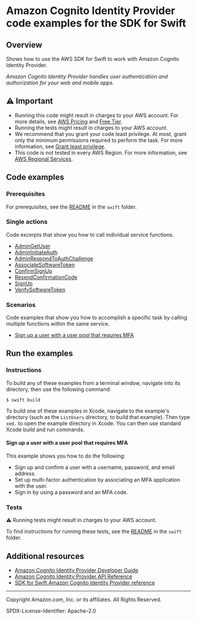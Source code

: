 # Amazon Cognito Identity Provider code examples for the SDK for Swift

## Overview

Shows how to use the AWS SDK for Swift to work with Amazon Cognito Identity Provider.

<!--custom.overview.start-->
<!--custom.overview.end-->

_Amazon Cognito Identity Provider handles user authentication and authorization for your web and mobile apps._

## ⚠ Important

* Running this code might result in charges to your AWS account. For more details, see [AWS Pricing](https://aws.amazon.com/pricing/) and [Free Tier](https://aws.amazon.com/free/).
* Running the tests might result in charges to your AWS account.
* We recommend that you grant your code least privilege. At most, grant only the minimum permissions required to perform the task. For more information, see [Grant least privilege](https://docs.aws.amazon.com/IAM/latest/UserGuide/best-practices.html#grant-least-privilege).
* This code is not tested in every AWS Region. For more information, see [AWS Regional Services](https://aws.amazon.com/about-aws/global-infrastructure/regional-product-services).

<!--custom.important.start-->
<!--custom.important.end-->

## Code examples

### Prerequisites

For prerequisites, see the [README](../../README.md#Prerequisites) in the `swift` folder.


<!--custom.prerequisites.start-->
<!--custom.prerequisites.end-->

### Single actions

Code excerpts that show you how to call individual service functions.

- [AdminGetUser](scenario/Sources/entry.swift#L98)
- [AdminInitiateAuth](scenario/Sources/entry.swift#L247)
- [AdminRespondToAuthChallenge](scenario/Sources/entry.swift#L377)
- [AssociateSoftwareToken](scenario/Sources/entry.swift#L298)
- [ConfirmSignUp](scenario/Sources/entry.swift#L215)
- [ResendConfirmationCode](scenario/Sources/entry.swift#L180)
- [SignUp](scenario/Sources/entry.swift#L131)
- [VerifySoftwareToken](scenario/Sources/entry.swift#L334)

### Scenarios

Code examples that show you how to accomplish a specific task by calling multiple
functions within the same service.

- [Sign up a user with a user pool that requires MFA](scenario/Package.swift)


<!--custom.examples.start-->
<!--custom.examples.end-->

## Run the examples

### Instructions

To build any of these examples from a terminal window, navigate into its
directory, then use the following command:

```
$ swift build
```

To build one of these examples in Xcode, navigate to the example's directory
(such as the `ListUsers` directory, to build that example). Then type `xed.`
to open the example directory in Xcode. You can then use standard Xcode build
and run commands.

<!--custom.instructions.start-->
<!--custom.instructions.end-->



#### Sign up a user with a user pool that requires MFA

This example shows you how to do the following:

- Sign up and confirm a user with a username, password, and email address.
- Set up multi-factor authentication by associating an MFA application with the user.
- Sign in by using a password and an MFA code.

<!--custom.scenario_prereqs.cognito-identity-provider_Scenario_SignUpUserWithMfa.start-->
<!--custom.scenario_prereqs.cognito-identity-provider_Scenario_SignUpUserWithMfa.end-->


<!--custom.scenarios.cognito-identity-provider_Scenario_SignUpUserWithMfa.start-->
<!--custom.scenarios.cognito-identity-provider_Scenario_SignUpUserWithMfa.end-->

### Tests

⚠ Running tests might result in charges to your AWS account.


To find instructions for running these tests, see the [README](../../README.md#Tests)
in the `swift` folder.



<!--custom.tests.start-->
<!--custom.tests.end-->

## Additional resources

- [Amazon Cognito Identity Provider Developer Guide](https://docs.aws.amazon.com/cognito/latest/developerguide/cognito-user-identity-pools.html)
- [Amazon Cognito Identity Provider API Reference](https://docs.aws.amazon.com/cognito-user-identity-pools/latest/APIReference/Welcome.html)
- [SDK for Swift Amazon Cognito Identity Provider reference](https://sdk.amazonaws.com/swift/api/awscognitoidentityprovider/latest/documentation/awscognitoidentityprovider)

<!--custom.resources.start-->
<!--custom.resources.end-->

---

Copyright Amazon.com, Inc. or its affiliates. All Rights Reserved.

SPDX-License-Identifier: Apache-2.0
